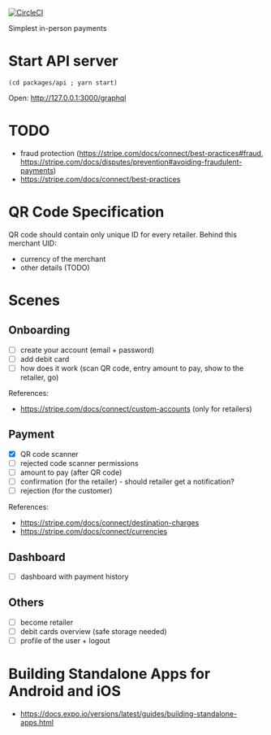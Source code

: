 [![CircleCI](https://circleci.com/gh/adeira/mobile-quick-payments/tree/master.svg?style=svg)](https://circleci.com/gh/adeira/mobile-quick-payments/tree/master)

Simplest in-person payments

# Start API server

```
(cd packages/api ; yarn start)
```

Open: http://127.0.0.1:3000/graphql

# TODO

- fraud protection (https://stripe.com/docs/connect/best-practices#fraud, https://stripe.com/docs/disputes/prevention#avoiding-fraudulent-payments)
- https://stripe.com/docs/connect/best-practices

# QR Code Specification

QR code should contain only unique ID for every retailer. Behind this merchant UID:

- currency of the merchant
- other details (TODO)

# Scenes

## Onboarding

- [ ] create your account (email + password)
- [ ] add debit card
- [ ] how does it work (scan QR code, entry amount to pay, show to the retailer, go)

References:

- https://stripe.com/docs/connect/custom-accounts (only for retailers)

## Payment

- [x] QR code scanner
- [ ] rejected code scanner permissions
- [ ] amount to pay (after QR code)
- [ ] confirmation (for the retailer) - should retailer get a notification?
- [ ] rejection (for the customer)

References:

- https://stripe.com/docs/connect/destination-charges
- https://stripe.com/docs/connect/currencies

## Dashboard

- [ ] dashboard with payment history

## Others

- [ ] become retailer
- [ ] debit cards overview (safe storage needed)
- [ ] profile of the user + logout

# Building Standalone Apps for Android and iOS

- https://docs.expo.io/versions/latest/guides/building-standalone-apps.html
